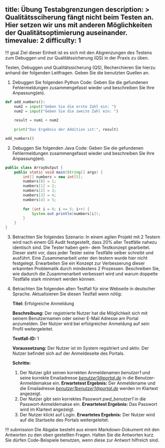 title: Übung Testabgrenzungen
description: >
  Qualitätssciherung fängt nicht beim Testen an. Hier setzen wir uns mit anderen Möglichkeiten der Qualitätsoptimierung auseinander.
timevalue: 2
difficulty: 1
---

!!! goal
  Ziel dieser Einheit ist es sich mit den Abgrenzungen des Testens zum Debuggen und zur Qualitätssicherung (QS) in der Praxis zu üben.

Testen, Debuggen und Qualitätssicherung (QS), Recherchieren Sie hierzu anhand der folgenden Leitfragen.
Geben Sie die benutzten Quellen an.

1. Debuggen Sie folgenden Python Code:
Geben Sie die gefundenen Fehlermeldungen zusammengefasst wieder und beschreiben Sie Ihre Anpassung(en).

```Python
def add_numbers():
    num1 = input("Geben Sie die erste Zahl ein: ")
    num2 = input("Geben Sie die zweite Zahl ein: ")
    
    result = num1 + num2
    
    print("Das Ergebnis der Addition ist:", result)

add_numbers()
```

2. Debuggen Sie folgenden Java Code:
Geben Sie die gefundenen Fehlermeldungen zusammengefasst wieder und beschreiben Sie Ihre Anpassung(en).

```Java
public class ArrayOutput {
    public static void main(String[] args) {
        int[] numbers = new int[5];
        numbers[0] = 1;
        numbers[1] = 2;
        numbers[2] = 3;
        numbers[3] = 4;
        numbers[4] = 5;
        
        for (int i = 0; i <= 5; i++) {
            System.out.println(numbers[i]);
        }
    }
}
```

3. Betrachten Sie folgendes Szenario: In einem agilen Projekt mit 2 Testern wird nach einem QS Audit festgestellt, dass 20% aller Testfälle nahezu identisch sind. Die Tester haben gem- dem Testkonzept gearbeitet. Dieser sieht vor, dass jeder Tester seine Testfälle selber schreibt und ausführt. Eine Zusammenarbeit unter den testern wurde hier nicht festgelegt. Erwarbeiten Sie ein Konzept zur Verbesserung dieser erkannten Problematik durch mindestens 2 Prozessen. Beschreiben Sie, wie dadurch die Zusammenarbeit verbessert wird und warum doppelte Testfälle stark minimiert werden können.
4. Betrachten Sie folgenden alten Testfall für eine Webseite in deutscher Sprache. Aktualisieren Sie diesen Testfall wenn nötig:
   
   **Titel:** Erfolgreiche Anmeldung

   **Beschreibung:** Der registrierte Nutzer hat die Möglichkeit sich mit seinem Benutzernamen oder seiner E-Mail Adresse am Portal anzumelden. Der Nutzer wird bei erfolgreicher Anmeldung auf sein Profil weitergeleitet.

   **Testfall-ID:** 1

   **Voraussetzung:** Der Nutzer ist im System regsitriert und aktiv. Der Nutzer befindet sich auf der Anmeldeseite des Portals.

   **Schritte:**

    1. Der Nutzer gibt seinen korrekten Anmeldenamen *benutzer1* und seine korrekte Emailadresse *benutzer1@portal.de* in die Benutzer-Anmeldemakse ein. **Erwartetest Ergebnis:** Der Anmeldename und die Emailadresse *benutzer1benutzer1@portal.de* werden im Klartext angezeigt.
    2. Der Nutzer gibt sein korrektes Passwort *pwd_benutzer1* in die Passwort-Anmeldemakse ein. **Erwartetest Ergebnis:** Das Passwort wird im Klartext angezeigt.
    3. Der Nutzer klickt auf Login. **Erwartetes Ergebnis:** Der Nutzer wird auf die Startseite des Portals weitergeleitet.

!!! submission
  Die Abgabe besteht aus einem Markdown-Dokument mit den Antworten zu den oben gestellten Fragen.
  Halten Sie die Antworten kurz.
  Sie dürfen Code-Beispiele benutzen, wenn diese zur Antwort hilfreich sind.
